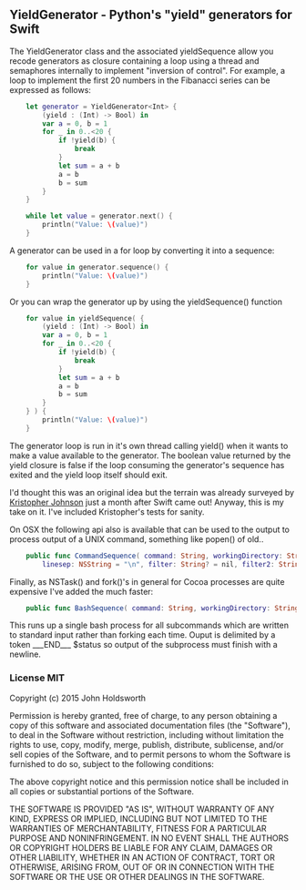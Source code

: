 ## YieldGenerator - Python's "yield" generators for Swift

The YieldGenerator class and the associated yieldSequence allow you recode generators as closure containing a loop using a thread and semaphores internally to implement "inversion of control". For example, a loop to implement the first 20 numbers in the Fibanacci series can be expressed as follows:

```Swift
    let generator = YieldGenerator<Int> {
        (yield : (Int) -> Bool) in
        var a = 0, b = 1
        for _ in 0..<20 {
            if !yield(b) {
                break
            }
            let sum = a + b
            a = b
            b = sum
        }
    }

    while let value = generator.next() {
        println("Value: \(value)")
    }
```

A generator can be used in a for loop by converting it into a sequence:

```Swift
    for value in generator.sequence() {
        println("Value: \(value)")
    }
```

Or you can wrap the generator up by using the yieldSequence() function

```Swift
    for value in yieldSequence( {
        (yield : (Int) -> Bool) in
        var a = 0, b = 1
        for _ in 0..<20 {
            if !yield(b) {
                break
            }
            let sum = a + b
            a = b
            b = sum
        }
    } ) {
        println("Value: \(value)")
    }
```

The generator loop is run in it's own thread calling yield() when it wants to make a value available to the generator. The boolean value returned by the yield closure is false if the loop consuming the generator's sequence has exited and the yield loop itself should exit.

I'd thought this was an original idea but the terrain was already surveyed by [Kristopher Johnson](https://gist.github.com/kristopherjohnson/68711422475ecc010e05) just a month after Swift came out! Anyway, this is my take on it. I've included Kristopher's tests for sanity.

On OSX the following api also is available that can be used to the output to process output of a UNIX command, something like popen() of old..

```Swift
    public func CommandSequence( command: String, workingDirectory: String = "/tmp",
        linesep: NSString = "\n", filter: String? = nil, filter2: String? = nil ) -> SequenceOf<NSString>
```

Finally, as NSTask() and fork()'s in general for Cocoa processes are quite expensive I've added the much faster:

```Swift
    public func BashSequence( command: String, workingDirectory: String = "/tmp" ) -> SequenceOf<NSString>
```

This runs up a single bash process for all subcommands which are written to standard input rather than forking each time. Ouput is delimited by a token \_\_\_END\_\_\_ $status so output of the subprocess must finish with a newline.

### License MIT

Copyright (c) 2015 John Holdsworth

Permission is hereby granted, free of charge, to any person obtaining
a copy of this software and associated documentation files (the
"Software"), to deal in the Software without restriction, including
without limitation the rights to use, copy, modify, merge, publish,
distribute, sublicense, and/or sell copies of the Software, and to
permit persons to whom the Software is furnished to do so, subject to
the following conditions:

The above copyright notice and this permission notice shall be
included in all copies or substantial portions of the Software.

THE SOFTWARE IS PROVIDED "AS IS", WITHOUT WARRANTY OF ANY KIND,
EXPRESS OR IMPLIED, INCLUDING BUT NOT LIMITED TO THE WARRANTIES OF
MERCHANTABILITY, FITNESS FOR A PARTICULAR PURPOSE AND
NONINFRINGEMENT. IN NO EVENT SHALL THE AUTHORS OR COPYRIGHT HOLDERS BE
LIABLE FOR ANY CLAIM, DAMAGES OR OTHER LIABILITY, WHETHER IN AN ACTION
OF CONTRACT, TORT OR OTHERWISE, ARISING FROM, OUT OF OR IN CONNECTION
WITH THE SOFTWARE OR THE USE OR OTHER DEALINGS IN THE SOFTWARE.

